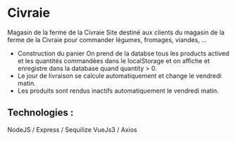 # Civraie

Magasin de la ferme de la Civraie
Site destiné aux clients du magasin de la ferme de la Civraie pour commander légumes, fromages, viandes, ...

-   Construction du panier
    On prend de la databse tous les products actived et les quantités commandées dans le localStorage et on affiche et enregistre dans la database quand quantity > 0.
-   Le jour de livraison se calcule automatiquement et change le vendredi matin.
-   Les produits sont rendus inactifs automatiquement le vendredi matin.

## Technologies :

NodeJS / Express / Sequilize
VueJs3 / Axios
